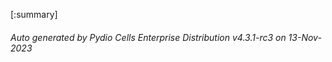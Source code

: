






[:summary]

###### Auto generated by Pydio Cells Enterprise Distribution v4.3.1-rc3 on 13-Nov-2023
